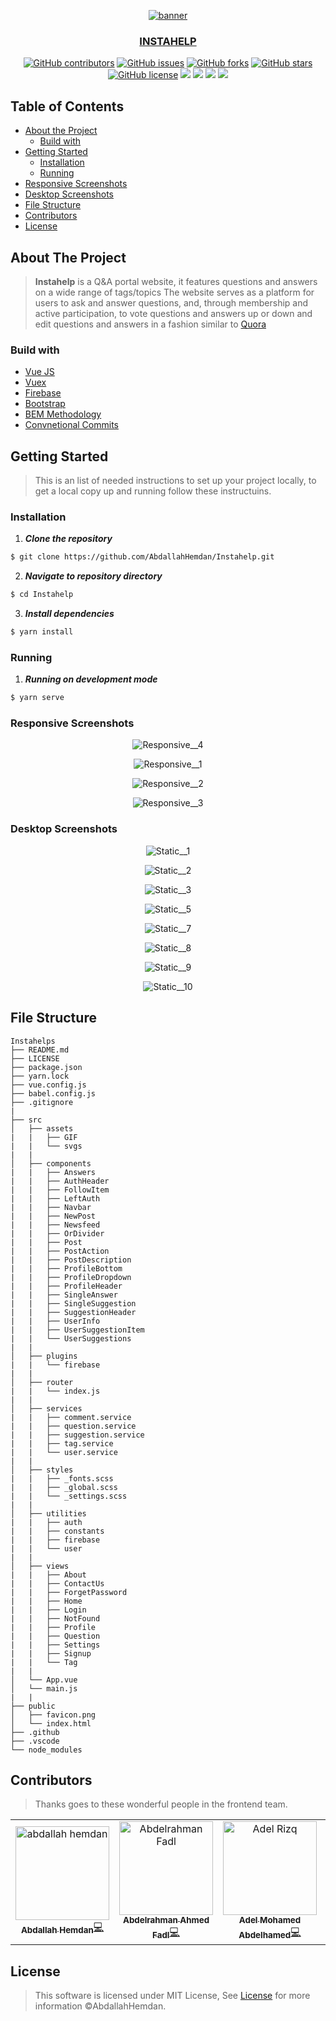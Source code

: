 <div align="center">
<a href="https://github.com/AbdallahHemdan/Instahelp" rel="noopener">
  
![banner](https://user-images.githubusercontent.com/40190772/121611449-87404100-ca58-11eb-90a3-a9afd8690eaf.png)

</div>

<h3 align="center">INSTAHELP</h3>

<div align="center">

[![GitHub contributors](https://img.shields.io/github/contributors/AbdallahHemdan/Instahelp)](https://github.com/AbdallahHemdan/Instahelp/contributors)
[![GitHub issues](https://img.shields.io/github/issues/AbdallahHemdan/Instahelp)](https://github.com/AbdallahHemdan/Instahelp/issues)
[![GitHub forks](https://img.shields.io/github/forks/AbdallahHemdan/Instahelp)](https://github.com/AbdallahHemdan/Instahelp/network)
[![GitHub stars](https://img.shields.io/github/stars/AbdallahHemdan/Instahelp)](https://github.com/AbdallahHemdan/Instahelp/stargazers)
[![GitHub license](https://img.shields.io/github/license/AbdallahHemdan/Instahelp)](https://github.com/AbdallahHemdan/Instahelp/blob/master/LICENSE)
<img src="https://img.shields.io/github/languages/count/abdallahHemdan/Instahelp" />
<img src="https://img.shields.io/github/languages/top/AbdallahHemdan/Instahelp" />
<img src="https://img.shields.io/github/languages/code-size/AbdallahHemdan/Instahelp" />
<img src="https://img.shields.io/github/issues-pr-raw/AbdallahHemdan/Instahelp" />

</div>

## Table of Contents

- [About the Project](#about-the-project)
  - [Build with](#build-with)
- [Getting Started](#getting-started)
  - [Installation](#installation)
  - [Running](#running)
- [Responsive Screenshots](#responsive-screenshots)
- [Desktop Screenshots](#desktop-screenshots)
- [File Structure](#file-structure)
- [Contributors](#contributors)
- [License](#license)


## About The Project
> **Instahelp** is a Q&A portal website, it features questions and answers on a wide range of tags/topics The website serves as a platform for users to ask and answer questions,  and, through membership and active participation, to vote questions and answers up or down and edit questions and answers in a fashion similar to
[Quora](https://www.quora.com/)

### Build with
- [Vue JS](https://vuejs.org/)
- [Vuex](https://vuex.vuejs.org/)
- [Firebase](https://firebase.google.com/?gclid=CjwKCAjwjqT5BRAPEiwAJlBuBXqiYnG_P_iPMJ5MItS8029GlkjKYrJNblDVrp88ZizMxEiPmLc8yxoCnS0QAvD_BwE)
- [Bootstrap](https://getbootstrap.com/)
- [BEM Methodology](http://getbem.com/)
- [Convnetional Commits](https://hemdan.hashnode.dev/conventional-commits)

## Getting Started
> This is an list of needed instructions to set up your project locally, to get a local copy up and running follow these instructuins.

### Installation

1. **_Clone the repository_**

```sh
$ git clone https://github.com/AbdallahHemdan/Instahelp.git
```
2. **_Navigate to repository directory_**
```sh
$ cd Instahelp
```

3. **_Install dependencies_**

```sh
$ yarn install
```

### Running

1. **_Running on development mode_**
```sh
$ yarn serve
```

### Responsive Screenshots

<div align="center">
  
![Responsive__4](https://user-images.githubusercontent.com/40190772/121612744-485fba80-ca5b-11eb-8981-6ef38f7ea890.png)

![Responsive__1](https://user-images.githubusercontent.com/40190772/121612746-4a297e00-ca5b-11eb-8c6e-535206adb7e8.png)

![Responsive__2](https://user-images.githubusercontent.com/40190772/121612747-4bf34180-ca5b-11eb-8cfd-cffbae29d92c.png)

![Responsive__3](https://user-images.githubusercontent.com/40190772/121612750-4c8bd800-ca5b-11eb-967c-1534ff240aaf.png)

</div>

### Desktop Screenshots

  
<div align="center">
  
![Static__1](https://user-images.githubusercontent.com/40190772/121613181-392d3c80-ca5c-11eb-8959-3c2a955ac52b.png)

![Static__2](https://user-images.githubusercontent.com/40190772/121613154-2f0b3e00-ca5c-11eb-864e-4cf9d58fd920.png)

![Static__3](https://user-images.githubusercontent.com/40190772/121613158-30d50180-ca5c-11eb-837d-db66672af021.png)

![Static__5](https://user-images.githubusercontent.com/40190772/121613161-32062e80-ca5c-11eb-88d6-c976f6af8f1d.png)

![Static__7](https://user-images.githubusercontent.com/40190772/121613167-33cff200-ca5c-11eb-9be1-2943e49c5158.png)

![Static__8](https://user-images.githubusercontent.com/40190772/121613169-34688880-ca5c-11eb-9760-9ed8b86dde70.png)

![Static__9](https://user-images.githubusercontent.com/40190772/121613173-36324c00-ca5c-11eb-8c5a-6be4caa3e85f.png)

![Static__10](https://user-images.githubusercontent.com/40190772/121613179-37fc0f80-ca5c-11eb-9dae-c8a555c8ab20.png)

</div>
  
## File Structure
                                    
    Instahelps
    ├── README.md
    ├── LICENSE
    ├── package.json
    ├── yarn.lock
    ├── vue.config.js
    ├── babel.config.js
    ├── .gitignore
    |
    ├── src
    │   ├── assets
    |   |   ├── GIF
    |   |   └── svgs
    |   |
    │   ├── components
    |   |   ├── Answers
    |   |   ├── AuthHeader	
    |   |   ├── FollowItem	
    |   |   ├── LeftAuth	
    |   |   ├── Navbar	
    |   |   ├── NewPost	
    |   |   ├── Newsfeed	
    |   |   ├── OrDivider	
    |   |   ├── Post	
    |   |   ├── PostAction	
    |   |   ├── PostDescription	
    |   |   ├── ProfileBottom	
    |   |   ├── ProfileDropdown	
    |   |   ├── ProfileHeader	
    |   |   ├── SingleAnswer	
    |   |   ├── SingleSuggestion	
    |   |   ├── SuggestionHeader	
    |   |   ├── UserInfo
    |   |   ├── UserSuggestionItem
    |   |   └── UserSuggestions
    |   |   
    │   ├── plugins
    |   |   └── firebase
    |   |
    │   ├── router
    |   |   └── index.js
    |   |
    │   ├── services
    |   |   ├── comment.service
    |   |   ├── question.service
    |   |   ├── suggestion.service
    |   |   ├── tag.service
    |   |   └── user.service
    |   |
    │   ├── styles
    |   |   ├── _fonts.scss
    |   |   ├── _global.scss
    |   |   └── _settings.scss
    |   |
    │   ├── utilities
    |   |   ├── auth
    |   |   ├── constants
    |   |   ├── firebase
    |   |   └── user
    |   |
    │   ├── views
    |   |   ├── About
    |   |   ├── ContactUs
    |   |   ├── ForgetPassword
    |   |   ├── Home
    |   |   ├── Login
    |   |   ├── NotFound
    |   |   ├── Profile
    |   |   ├── Question
    |   |   ├── Settings
    |   |   ├── Signup
    |   |   └── Tag
    |   |   
    │   └── App.vue
    │   └── main.js
    |   | 
    ├── public
    │   ├── favicon.png
    │   └── index.html	
    ├── .github
    ├── .vscode
    └── node_modules



## Contributors
> Thanks goes to these wonderful people in the frontend team.
<table>
  <tr>

<td align="center"><a href="https://github.com/AbdallahHemdan" target="_black"><img src="https://avatars1.githubusercontent.com/u/40190772?s=460&v=4" width="150px;" alt="abdallah hemdan"/><br /><sub><b>Abdallah Hemdan</b></sub></a><a href="https://github.com/AbdallahHemdan/oudFrontend/commits/master?author=AbdallahHemdan" title="Code">💻</a> <br /></td>

<td align="center"><a href="https://github.com/Abdelrhmanfdl"  target="_black"><img src="https://avatars.githubusercontent.com/u/44409979?v=4" width="150px;" alt="Abdelrahman Fadl"/><br /><sub><b>Abdelrahman Ahmed Fadl</b></sub></a><a href="https://github.com/AbdallahHemdan/oudFrontend/commits/master?author=Abdelrhmanfdl" title="Code">💻</a><br /></td>

<td align="center"><a href="https://github.com/AdelRizq" target="_black"><img src="https://avatars.githubusercontent.com/u/40351413?v=4" width="150px;" alt="Adel Rizq"/><br /><sub><b>Adel Mohamed Abdelhamed</b></sub></a><a href="https://github.com/AbdallahHemdan/oudFrontend/commits/master?author=AdelRizq" title="Code">💻</a><br /></td>


<td align="center"><a href="https://github.com/Mahboub99" target="_black"><img src="https://avatars3.githubusercontent.com/u/43186742?s=460&v=4" width="150px;" alt=""/><br /><sub><b>Ahmed Mahboub</b></sub></a><a href="https://github.com/AbdallahHemdan/oudFrontend/commits/master?author=Mahboub99" title="Code">💻</a><br /></td>
  </tr>
 </table>
 
## License

> This software is licensed under MIT License, See [License](https://github.com/AbdallahHemdan/Instahelp/blob/master/LICENSE) for more information ©AbdallahHemdan.
